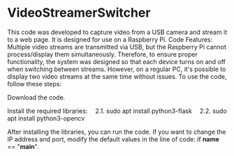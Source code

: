 # VideoStreamerSwitcher
This code was developed to capture video from a USB camera and stream it to a web page. It is designed for use on a Raspberry Pi.
Code Features:
Multiple video streams are transmitted via USB, but the Raspberry Pi cannot process/display them simultaneously.
Therefore, to ensure proper functionality, the system was designed so that each device turns on and off when switching between streams.
However, on a regular PC, it's possible to display two video streams at the same time without issues.
To use the code, follow these steps:

Download the code.

Install the required libraries:
 2.1. sudo apt install python3-flask
 2.2. sudo apt install python3-opencv

After installing the libraries, you can run the code.
If you want to change the IP address and port, modify the default values in the line of code:
if __name__ == "__main__".
